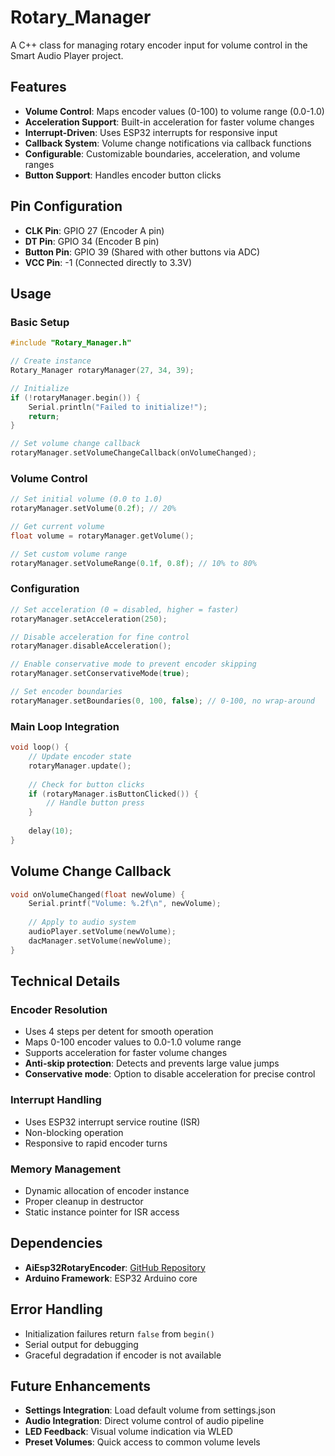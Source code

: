 # Rotary_Manager

A C++ class for managing rotary encoder input for volume control in the Smart Audio Player project.

## Features

- **Volume Control**: Maps encoder values (0-100) to volume range (0.0-1.0)
- **Acceleration Support**: Built-in acceleration for faster volume changes
- **Interrupt-Driven**: Uses ESP32 interrupts for responsive input
- **Callback System**: Volume change notifications via callback functions
- **Configurable**: Customizable boundaries, acceleration, and volume ranges
- **Button Support**: Handles encoder button clicks

## Pin Configuration

- **CLK Pin**: GPIO 27 (Encoder A pin)
- **DT Pin**: GPIO 34 (Encoder B pin)  
- **Button Pin**: GPIO 39 (Shared with other buttons via ADC)
- **VCC Pin**: -1 (Connected directly to 3.3V)

## Usage

### Basic Setup

```cpp
#include "Rotary_Manager.h"

// Create instance
Rotary_Manager rotaryManager(27, 34, 39);

// Initialize
if (!rotaryManager.begin()) {
    Serial.println("Failed to initialize!");
    return;
}

// Set volume change callback
rotaryManager.setVolumeChangeCallback(onVolumeChanged);
```

### Volume Control

```cpp
// Set initial volume (0.0 to 1.0)
rotaryManager.setVolume(0.2f); // 20%

// Get current volume
float volume = rotaryManager.getVolume();

// Set custom volume range
rotaryManager.setVolumeRange(0.1f, 0.8f); // 10% to 80%
```

### Configuration

```cpp
// Set acceleration (0 = disabled, higher = faster)
rotaryManager.setAcceleration(250);

// Disable acceleration for fine control
rotaryManager.disableAcceleration();

// Enable conservative mode to prevent encoder skipping
rotaryManager.setConservativeMode(true);

// Set encoder boundaries
rotaryManager.setBoundaries(0, 100, false); // 0-100, no wrap-around
```

### Main Loop Integration

```cpp
void loop() {
    // Update encoder state
    rotaryManager.update();
    
    // Check for button clicks
    if (rotaryManager.isButtonClicked()) {
        // Handle button press
    }
    
    delay(10);
}
```

## Volume Change Callback

```cpp
void onVolumeChanged(float newVolume) {
    Serial.printf("Volume: %.2f\n", newVolume);
    
    // Apply to audio system
    audioPlayer.setVolume(newVolume);
    dacManager.setVolume(newVolume);
}
```

## Technical Details

### Encoder Resolution
- Uses 4 steps per detent for smooth operation
- Maps 0-100 encoder values to 0.0-1.0 volume range
- Supports acceleration for faster volume changes
- **Anti-skip protection**: Detects and prevents large value jumps
- **Conservative mode**: Option to disable acceleration for precise control

### Interrupt Handling
- Uses ESP32 interrupt service routine (ISR)
- Non-blocking operation
- Responsive to rapid encoder turns

### Memory Management
- Dynamic allocation of encoder instance
- Proper cleanup in destructor
- Static instance pointer for ISR access

## Dependencies

- **AiEsp32RotaryEncoder**: [GitHub Repository](https://github.com/igorantolic/ai-esp32-rotary-encoder)
- **Arduino Framework**: ESP32 Arduino core

## Error Handling

- Initialization failures return `false` from `begin()`
- Serial output for debugging
- Graceful degradation if encoder is not available

## Future Enhancements

- **Settings Integration**: Load default volume from settings.json
- **Audio Integration**: Direct volume control of audio pipeline
- **LED Feedback**: Visual volume indication via WLED
- **Preset Volumes**: Quick access to common volume levels
